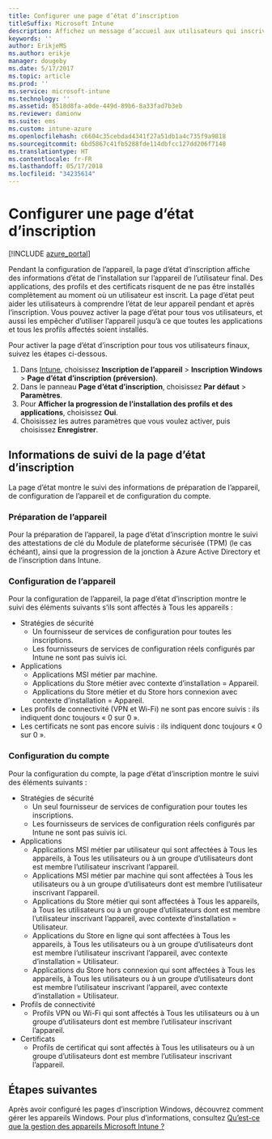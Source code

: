 ```yaml
---
title: Configurer une page d’état d’inscription
titleSuffix: Microsoft Intune
description: Affichez un message d’accueil aux utilisateurs qui inscrivent des appareils Windows 10.
keywords: ''
author: ErikjeMS
ms.author: erikje
manager: dougeby
ms.date: 5/17/2017
ms.topic: article
ms.prod: ''
ms.service: microsoft-intune
ms.technology: ''
ms.assetid: 8518d8fa-a0de-449d-89b6-8a33fad7b3eb
ms.reviewer: damionw
ms.suite: ems
ms.custom: intune-azure
ms.openlocfilehash: c6604c35cebdad4341f27a51db1a4c735f9a9818
ms.sourcegitcommit: 6bd5867c41fb5288fde114dbfcc127dd206f7148
ms.translationtype: HT
ms.contentlocale: fr-FR
ms.lasthandoff: 05/17/2018
ms.locfileid: "34235614"
---
```

# <a name="set-up-an-enrollment-status-page"></a>Configurer une page d’état d’inscription
 
[!INCLUDE [azure_portal](./includes/azure_portal.md)]
 
Pendant la configuration de l’appareil, la page d’état d’inscription affiche des informations d’état de l’installation sur l’appareil de l’utilisateur final. Des applications, des profils et des certificats risquent de ne pas être installés complètement au moment où un utilisateur est inscrit. La page d’état peut aider les utilisateurs à comprendre l’état de leur appareil pendant et après l’inscription. Vous pouvez activer la page d’état pour tous vos utilisateurs, et aussi les empêcher d’utiliser l’appareil jusqu’à ce que toutes les applications et tous les profils affectés soient installés.
 
Pour activer la page d’état d’inscription pour tous vos utilisateurs finaux, suivez les étapes ci-dessous.
 
1.  Dans [Intune](https://aka.ms/intuneportal), choisissez **Inscription de l’appareil** > **Inscription Windows** > **Page d’état d’inscription (préversion)**.
2.  Dans le panneau **Page d’état d’inscription**, choisissez **Par défaut** > **Paramètres**.
3.  Pour **Afficher la progression de l’installation des profils et des applications**, choisissez **Oui**.
4.  Choisissez les autres paramètres que vous voulez activer, puis choisissez **Enregistrer**.
 
## <a name="enrollment-status-page-tracking-information"></a>Informations de suivi de la page d’état d’inscription

La page d’état montre le suivi des informations de préparation de l’appareil, de configuration de l’appareil et de configuration du compte.

### <a name="device-preparation"></a>Préparation de l’appareil

Pour la préparation de l’appareil, la page d’état d’inscription montre le suivi des attestations de clé du Module de plateforme sécurisée (TPM) (le cas échéant), ainsi que la progression de la jonction à Azure Active Directory et de l’inscription dans Intune.

### <a name="device-setup"></a>Configuration de l’appareil

Pour la configuration de l’appareil, la page d’état d’inscription montre le suivi des éléments suivants s’ils sont affectés à Tous les appareils :
- Stratégies de sécurité
    - Un fournisseur de services de configuration pour toutes les inscriptions.
    - Les fournisseurs de services de configuration réels configurés par Intune ne sont pas suivis ici.
- Applications
    - Applications MSI métier par machine.
    - Applications du Store métier avec contexte d’installation = Appareil.
    - Applications du Store métier et du Store hors connexion avec contexte d’installation = Appareil.
- Les profils de connectivité (VPN et Wi-Fi) ne sont pas encore suivis : ils indiquent donc toujours « 0 sur 0 ».
- Les certificats ne sont pas encore suivis : ils indiquent donc toujours « 0 sur 0 ».

### <a name="account-setup"></a>Configuration du compte
Pour la configuration du compte, la page d’état d’inscription montre le suivi des éléments suivants :
- Stratégies de sécurité
    - Un seul fournisseur de services de configuration pour toutes les inscriptions.
    - Les fournisseurs de services de configuration réels configurés par Intune ne sont pas suivis ici.
- Applications
    - Applications MSI métier par utilisateur qui sont affectées à Tous les appareils, à Tous les utilisateurs ou à un groupe d’utilisateurs dont est membre l’utilisateur inscrivant l’appareil.
    - Applications MSI métier par machine qui sont affectées à Tous les utilisateurs ou à un groupe d’utilisateurs dont est membre l’utilisateur inscrivant l’appareil.
    - Applications du Store métier qui sont affectées à Tous les appareils, à Tous les utilisateurs ou à un groupe d’utilisateurs dont est membre l’utilisateur inscrivant l’appareil, avec contexte d’installation = Utilisateur.
    - Applications du Store en ligne qui sont affectées à Tous les appareils, à Tous les utilisateurs ou à un groupe d’utilisateurs dont est membre l’utilisateur inscrivant l’appareil, avec contexte d’installation = Utilisateur.
    - Applications du Store hors connexion qui sont affectées à Tous les appareils, à Tous les utilisateurs ou à un groupe d’utilisateurs dont est membre l’utilisateur inscrivant l’appareil, avec contexte d’installation = Utilisateur.
- Profils de connectivité
    - Profils VPN ou Wi-Fi qui sont affectés à Tous les utilisateurs ou à un groupe d’utilisateurs dont est membre l’utilisateur inscrivant l’appareil.
- Certificats
    - Profils de certificat qui sont affectés à Tous les utilisateurs ou à un groupe d’utilisateurs dont est membre l’utilisateur inscrivant l’appareil.

## <a name="next-steps"></a>Étapes suivantes
Après avoir configuré les pages d’inscription Windows, découvrez comment gérer les appareils Windows. Pour plus d’informations, consultez [Qu’est-ce que la gestion des appareils Microsoft Intune ?](https://docs.microsoft.com/intune/device-management)